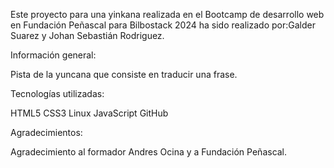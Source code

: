 Este proyecto para una yinkana realizada en el Bootcamp de desarrollo web en Fundación Peñascal para Bilbostack 2024 ha sido realizado por:Galder Suarez y Johan Sebastián Rodriguez.

Información general:

  Pista de la yuncana que consiste en traducir una frase.

Tecnologías utilizadas:

  HTML5
  CSS3
  Linux
  JavaScript
  GitHub

Agradecimientos:

Agradecimiento al formador Andres Ocina y a Fundación Peñascal.
